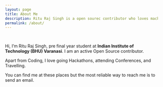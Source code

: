 ```yaml
---
layout: page
title: About Me
description: Ritu Raj Singh is a open sourec contributor who loves machine learning.
permalink: /about/
---
```

<br>

Hi, I’m Ritu Raj Singh, pre final year student at **Indian Institute of Technology (BHU) Varanasi**. I am an active Open Source contributor.

<!---
In the past, I was a Google Summer of Code (2018) Student for FOSSASIA, an iOS Developer Intern at [Wheelstreet Inc.](https://www.wheelstreet.com/), and a Software Developer Intern at [Vertext Infosoft](https://vertexinfosoft.com/). I mentored several Open Source Programs including Google Code-In 2018 and mentoring Google Summer of Code (2019) students. I am a maintainer and core contributor to [FOSSASIA](https://fossasia.org/).

-->
Apart from Coding, I love going Hackathons, attending Conferences, and Travelling.

You can find me at these places but the most reliable way to reach me is to send an email.

<div align="center">
<p>
<a href="mailto:rituraj.singh.mat17@iitbhu.ac.in"><i class="fa fa-envelope-o fa-fw" aria-hidden="true" style="font-size:40px;color:#2980b9"></i></a>
&nbsp; &nbsp; &nbsp;
<a href="https://github.com/RituRajSingh878"><i class="fa fa-github" aria-hidden="true" style="font-size:40px;color:#2980b9"></i></a>
&nbsp; &nbsp; &nbsp;
<a href="https://twitter.com/RituRajSingh878"><i class="fa fa-twitter" aria-hidden="true" style="font-size:40px;color:#2980b9"></i></a>
&nbsp; &nbsp; &nbsp;
<a href="https://www.linkedin.com/in/ritu-raj-singh-786aa7160"><i class="fa fa-linkedin" aria-hidden="true" style="font-size:40px;color:#2980b9"></i></a>
&nbsp; &nbsp; &nbsp;
</p>
</div>

